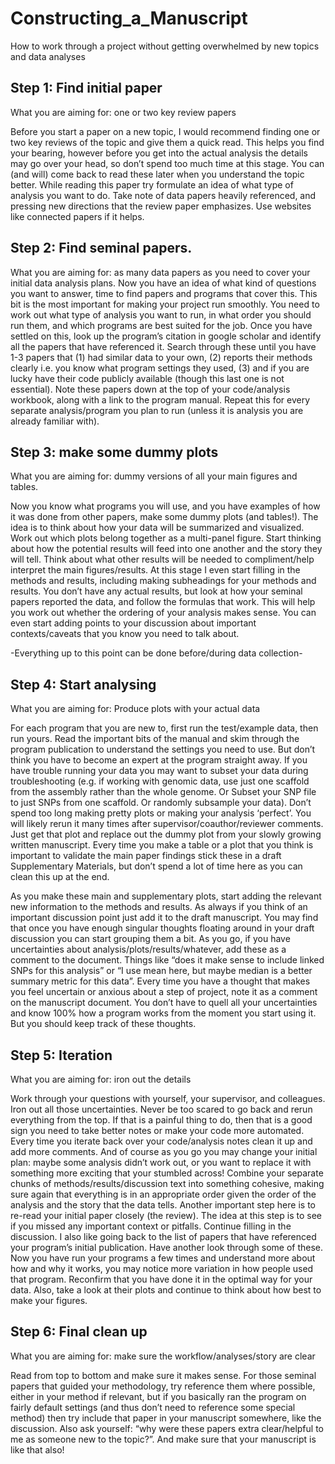 # Constructing_a_Manuscript
How to work through a project without getting overwhelmed by new topics and data analyses


## Step 1: Find initial paper

What you are aiming for: one or two key review papers

Before you start a paper on a new topic, I would recommend finding one or two key reviews of the topic and give them a quick read. This helps you find your bearing, however before you get into the actual analysis the details may go over your head, so don’t spend too much time at this stage. You can (and will) come back to read these later when you understand the topic better. While reading this paper try formulate an idea of what type of analysis you want to do. Take note of data papers heavily referenced, and pressing new directions that the review paper emphasizes. Use websites like connected papers if it helps. 

## Step 2: Find seminal papers.
What you are aiming for: as many data papers as you need to cover your initial data analysis plans.
Now you have an idea of what kind of questions you want to answer, time to find papers and programs that cover this. This bit is the most important for making your project run smoothly. You need to work out what type of analysis you want to run, in what order you should run them, and which programs are best suited for the job. Once you have settled on this, look up the program’s citation in google scholar and identify all the papers that have referenced it. Search through these until you have 1-3 papers that (1) had similar data to your own, (2) reports their methods clearly i.e. you know what program settings they used, (3) and if you are lucky have their code publicly available (though this last one is not essential). Note these papers down at the top of your code/analysis workbook, along with a link to the program manual. Repeat this for every separate analysis/program you plan to run (unless it is analysis you are already familiar with).

## Step 3: make some dummy plots

What you are aiming for: dummy versions of all your main figures and tables.

Now you know what programs you will use, and you have examples of how it was done from other papers, make some dummy plots (and tables!). The idea is to think about how your data will be summarized and visualized. Work out which plots belong together as a multi-panel figure. Start thinking about how the potential results will feed into one another and the story they will tell. Think about what other results will be needed to compliment/help interpret the main figures/results. At this stage I even start filling in the methods and results, including making subheadings for your methods and results. You don’t have any actual results, but look at how your seminal papers reported the data, and follow the formulas that work. This will help you work out whether the ordering of your analysis makes sense. You can even start adding points to your discussion about important contexts/caveats that you know you need to talk about.

-Everything up to this point can be done before/during data collection-

## Step 4: Start analysing

What you are aiming for: Produce plots with your actual data

For each program that you are new to, first run the test/example data, then run yours. Read the important bits of the manual and skim through the program publication to understand the settings you need to use. But don’t think you have to become an expert at the program straight away. If you have trouble running your data you may want to subset your data during troubleshooting (e.g. if working with genomic data, use just one scaffold from the assembly rather than the whole genome. Or Subset your SNP file to just SNPs from one scaffold. Or randomly subsample your data). Don’t spend too long making pretty plots or making your analysis ‘perfect’. You will likely rerun it many times after supervisor/coauthor/reviewer comments. Just get that plot and replace out the dummy plot from your slowly growing written manuscript. Every time you make a table or a plot that you think is important to validate the main paper findings stick these in a draft Supplementary Materials, but don’t spend a lot of time here as you can clean this up at the end. 

As you make these main and supplementary plots, start adding the relevant new information to the methods and results. As always if you think of an important discussion point just add it to the draft manuscript. You may find that once you have enough singular thoughts floating around in your draft discussion you can start grouping them a bit.
As you go, if you have uncertainties about analysis/plots/results/whatever, add these as a comment to the document. Things like “does it make sense to include linked SNPs for this analysis” or “I use mean here,  but maybe median is a better summary metric for this data”. Every time you have a thought that makes you feel uncertain or anxious about a step of project, note it as a comment on the manuscript document. You don’t have to quell all your uncertainties and know 100% how a program works from the moment you start using it. But you should keep track of these thoughts.

## Step 5: Iteration

What you are aiming for: iron out the details

Work through your questions with yourself, your supervisor, and colleagues. Iron out all those uncertainties. Never be too scared to go back and rerun everything from the top. If that is a painful thing to do, then that is a good sign you need to take better notes or make your code more automated. Every time you iterate back over your code/analysis notes clean it up and add more comments. And of course as you go you may change your initial plan: maybe some analysis didn’t work out, or you want to replace it with something more exciting that your stumbled across!
Combine your separate chunks of methods/results/discussion text into something cohesive, making sure again that everything is in an appropriate order given the order of the analysis and the story that the data tells. Another important step here is to re-read your initial paper closely (the review). The idea at this step is to see if you missed any important context or pitfalls. Continue filling in the discussion. I also like going back to the list of papers that have referenced your program’s initial publication. Have another look through some of these. Now you have run your programs a few times and understand more about how and why it works, you may notice more variation in how people used that program. Reconfirm that you have done it in the optimal way for your data. Also, take a look at their plots and continue to think about how best to make your figures.

## Step 6: Final clean up

What you are aiming for: make sure the workflow/analyses/story are clear

Read from top to bottom and make sure it makes sense. For those seminal papers that guided your methodology, try reference them where possible, either in your method if relevant, but if you basically ran the program on fairly default settings (and thus don’t need to reference some special method) then try include that paper in your manuscript somewhere, like the discussion. Also ask yourself: “why were these papers extra clear/helpful to me as someone new to the topic?”. And make sure that your manuscript is like that also!   



